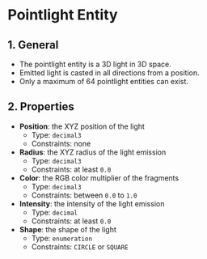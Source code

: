 # Pointlight Entity

## 1. General

- The pointlight entity is a 3D light in 3D space.
- Emitted light is casted in all directions from a position.
- Only a maximum of 64 pointlight entities can exist.

## 2. Properties

- **Position**: the XYZ position of the light
  - Type: `decimal3`
  - Constraints: none
- **Radius**: the XYZ radius of the light emission
  - Type: `decimal3`
  - Constraints: at least `0.0`
- **Color**: the RGB color multiplier of the fragments
  - Type: `decimal3`
  - Constraints: between `0.0` to `1.0`
- **Intensity**: the intensity of the light emission
  - Type: `decimal`
  - Constraints: at least `0.0`
- **Shape**: the shape of the light
  - Type: `enumeration`
  - Constraints: `CIRCLE` or `SQUARE`
